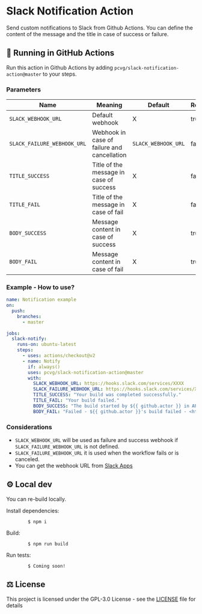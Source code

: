 # Slack Notification Action

Send custom notifications to Slack from Github Actions. You can define the content of the message and the title in case of success or failure.

## 🚀 Running in GitHub Actions

Run this action in Github Actions by adding `pcvg/slack-notification-action@master` to your steps.

### Parameters

| Name                   | Meaning                                                        | Default | Required  | 
| ---                    | ---                                                            | ---     | ---   | 
| `SLACK_WEBHOOK_URL`    | Default webhook             | X       | true |  
| `SLACK_FAILURE_WEBHOOK_URL`    | Webhook in case of failure and cancellation     | `SLACK_WEBHOOK_URL`       | false |  
| `TITLE_SUCCESS`    | Title of the message in case of success               | X       | false |  
| `TITLE_FAIL`    | Title of the message in case of fail                    | X       | false | 
| `BODY_SUCCESS`    | Message content in case of success                  | X       | true |
| `BODY_FAIL`    | Message content in case of fail                     | X       | true |

### Example - How to use?

```yml
name: Notification example
on:
  push:
    branches:
      - master
  
jobs:
  slack-notify:
    runs-on: ubuntu-latest
    steps:
      - uses: actions/checkout@v2
      - name: Notify
        if: always()
        uses: pcvg/slack-notification-action@master
        with:
          SLACK_WEBHOOK_URL: https://hooks.slack.com/services/XXXX
          SLACK_FAILURE_WEBHOOK_URL: https://hooks.slack.com/services/XXXX
          TITLE_SUCCESS: "Your build was completed successfully."
          TITLE_FAIL: "Your build failed."
          BODY_SUCCESS: "The build started by ${{ github.actor }} in API service was completed successfully"
          BODY_FAIL: "Failed - ${{ github.actor }}'s build failed - <https://github.com/${{ github.repository }}/commit/${{ github.sha }}/checks|${{ github.repository }}>"
```

### Considerations

- `SLACK_WEBHOOK_URL` will be used as failure and success webhook if `SLACK_FAILURE_WEBHOOK_URL` is not defined.
- `SLACK_FAILURE_WEBHOOK_URL` it is used when the workflow fails or is canceled.
- You can get the webhook URL from [Slack Apps](https://app.slack.com/apps-manage/)

## ⚙️ Local dev

You can re-build locally.

Install dependencies:

            $ npm i

Build:

            $ npm run build

Run tests:

            $ Coming soon!

## ⚖️ License
This project is licensed under the GPL-3.0 License - see the [LICENSE](LICENSE) file for details